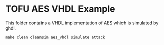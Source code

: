 # TOFU AES VHDL Example
This folder contains a VHDL implementation of AES which is simulated by ghdl.

    make clean cleansim aes_vhdl simulate attack